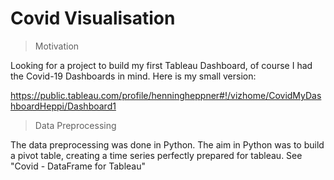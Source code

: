 

# Covid Visualisation

> Motivation

Looking for a project to build my first Tableau Dashboard, of course I had the Covid-19 Dashboards in mind. Here is my small version:

https://public.tableau.com/profile/henningheppner#!/vizhome/CovidMyDashboardHeppi/Dashboard1

> Data Preprocessing

The data preprocessing was done in Python. The aim in Python was to build a pivot table, creating a time series perfectly prepared for tableau.
See "Covid - DataFrame for Tableau"

